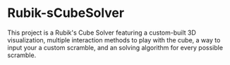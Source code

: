 # Rubik-sCubeSolver
This project is a Rubik's Cube Solver featuring a custom-built 3D visualization, multiple interaction methods to play with the cube, a way to input your a custom scramble, and an solving algorithm for every possible scramble.
